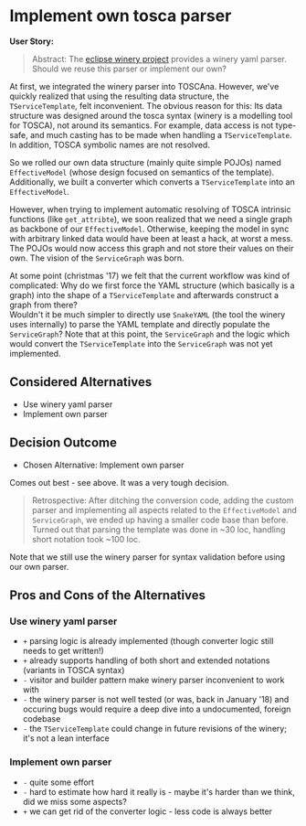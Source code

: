 # Implement own tosca parser

**User Story:** 

>Abstract: The [eclipse winery project](https://github.com/eclipse/winery) provides a winery yaml parser. Should we reuse this parser or implement our own?

At first, we integrated the winery parser into TOSCAna.
However, we've quickly realized that using the resulting data structure, the `TServiceTemplate`, felt inconvenient. The obvious reason for this: Its data structure was designed around the tosca syntax (winery is a modelling tool for TOSCA), not around its semantics. For example, data access is not type-safe, and much casting has to be made when handling a `TServiceTemplate`. In addition, TOSCA symbolic names are not resolved.

So we rolled our own data structure (mainly quite simple POJOs) named `EffectiveModel` (whose design focused on semantics of the template). Additionally, we built a converter which converts a `TServiceTemplate` into an `EffectiveModel`.

However, when trying to implement automatic resolving of TOSCA intrinsic functions (like `get_attribte`), we soon realized that we need a single graph as backbone of our `EffectiveModel`. Otherwise, keeping the model in sync with arbitrary linked data would have been at least a hack, at worst a mess. The POJOs would now access this graph and not store their values on their own. The vision of the `ServiceGraph` was born.

At some point (christmas '17) we felt that the current workflow was kind of complicated: Why do we first force the YAML structure (which basically is a graph) into the shape of a `TServiceTemplate` and afterwards construct a graph from there?  
Wouldn't it be much simpler to directly use `SnakeYAML` (the tool the winery uses internally) to parse the YAML template and directly populate the `ServiceGraph`?
Note that at this point, the `ServiceGraph` and the logic which would convert the `TServiceTemplate` into the `ServiceGraph` was not yet implemented.

## Considered Alternatives

* Use winery yaml parser
* Implement own parser

## Decision Outcome

* Chosen Alternative: Implement own parser

Comes out best - see above. It was a very tough decision.

>Retrospective: After ditching the conversion code, adding the custom parser and implementing all aspects related to the `EffectiveModel` and `ServiceGraph`, we ended up having a smaller code base than before. Turned out that parsing the template was done in ~30 loc, handling short notation took ~100 loc.

Note that we still use the winery parser for syntax validation before using our own parser.

## Pros and Cons of the Alternatives <!-- optional -->

### Use winery yaml parser
* `+` parsing logic is already implemented (though converter logic still needs to get written!)
* `+` already supports handling of both short and extended notations (variants in TOSCA syntax)
* `-` visitor and builder pattern make winery parser inconvenient to work with
* `-` the winery parser is not well tested (or was, back in January '18) and occuring bugs would require a deep dive into a undocumented, foreign codebase
* `-` the `TServiceTemplate` could change in future revisions of the winery; it's not a lean interface

### Implement own parser
* `-` quite some effort
* `-` hard to estimate how hard it really is - maybe it's harder than we think, did we miss some aspects?
* `+` we can get rid of the converter logic - less code is always better
